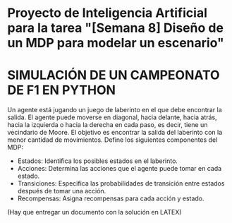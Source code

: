 # Proyecto de Inteligencia Artificial para la tarea "[Semana 8] Diseño de un MDP para modelar un escenario"

# SIMULACIÓN DE UN CAMPEONATO DE F1 EN PYTHON

Un agente está jugando un juego de laberinto en el que debe encontrar la salida. El agente puede moverse en diagonal, hacia delante, hacia atrás, hacia la izquierda o hacia la derecha en cada paso, es decir, tiene un vecindario de Moore. El objetivo es encontrar la salida del laberinto con la menor cantidad de movimientos.
Define los siguientes componentes del MDP:
- Estados: Identifica los posibles estados en el laberinto.
- Acciones: Determina las acciones que el agente puede tomar en cada estado.
- Transiciones: Especifica las probabilidades de transición entre estados después de tomar una acción.
- Recompensas: Asigna recompensas para cada acción y estado.

(Hay que entregar un documento con la solución en LATEX)
